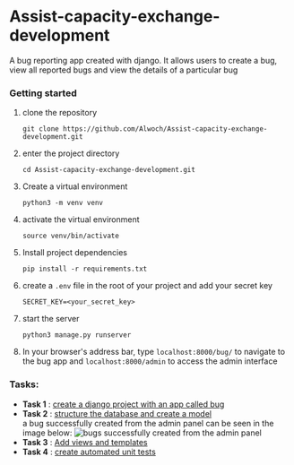 # Assist-capacity-exchange-development
A bug reporting app created with django. It allows users to create a bug, view all reported bugs and view the details of a particular bug
### Getting started
1. clone the repository
   ```
   git clone https://github.com/Alwoch/Assist-capacity-exchange-development.git
   ```
2. enter the project directory
   ```
   cd Assist-capacity-exchange-development.git
   ```
3. Create a virtual environment
   ```
   python3 -m venv venv
   ```
4. activate the virtual environment
   ```
   source venv/bin/activate
   ```
5. Install project dependencies
   ```
   pip install -r requirements.txt
   ```
6. create a `.env` file in the root of your project and add your secret key
   ```
   SECRET_KEY=<your_secret_key>
   ```
7. start the server
   ```
   python3 manage.py runserver
   ```
8. In your browser's address bar, type `localhost:8000/bug/` to navigate to the bug app and `localhost:8000/admin` to access the admin interface

### Tasks:

- **Task 1** : [create a django project with an app called bug](https://github.com/Alwoch/Assist-capacity-exchange-development/tree/dfecaf12c4300dccf7c70729810726ebdad34530)
- **Task 2** : [structure the database and create a model](https://github.com/Alwoch/Assist-capacity-exchange-development/pull/5) </br>
  a bug successfully created from the admin panel can be seen in the image below:
  ![bugs successfully created from the admin panel](https://github.com/Alwoch/Assist-capacity-exchange-development/assets/83899148/b01f8e35-c498-488c-803f-25068bbe7bb8)
- **Task 3** : [Add views and templates](https://github.com/Alwoch/Assist-capacity-exchange-development/pull/2)
- **Task 4** : [create automated unit tests](https://github.com/Alwoch/Assist-capacity-exchange-development/pull/3)

